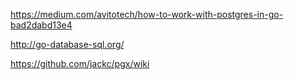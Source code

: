 https://medium.com/avitotech/how-to-work-with-postgres-in-go-bad2dabd13e4


http://go-database-sql.org/


https://github.com/jackc/pgx/wiki